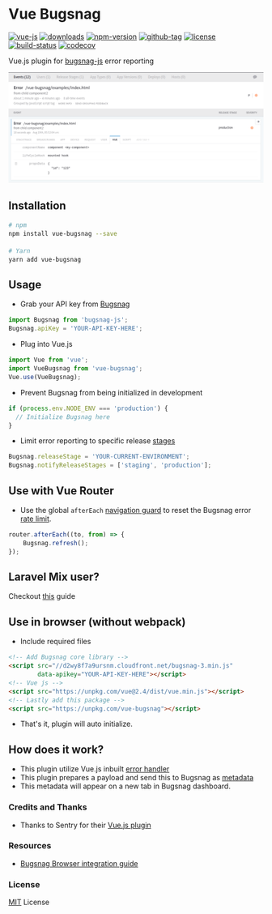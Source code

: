 # Vue Bugsnag

[![vue-js](https://img.shields.io/badge/vue.js-2.x-brightgreen.svg?maxAge=604800)](https://vuejs.org/)
[![downloads](https://img.shields.io/npm/dt/vue-bugsnag.svg)](http://npm-stats.com/~packages/vue-bugsnag)
[![npm-version](https://img.shields.io/npm/v/vue-bugsnag.svg)](https://www.npmjs.com/package/vue-bugsnag)
[![github-tag](https://img.shields.io/github/tag/ankurk91/vue-bugsnag.svg?maxAge=1800)](https://github.com/ankurk91/vue-bugsnag/)
[![license](https://img.shields.io/github/license/ankurk91/vue-bugsnag.svg?maxAge=1800)](https://yarnpkg.com/en/package/vue-bugsnag)
[![build-status](https://travis-ci.org/ankurk91/vue-bugsnag.svg?branch=master)](https://travis-ci.org/ankurk91/vue-bugsnag)
[![codecov](https://codecov.io/gh/ankurk91/vue-bugsnag/branch/master/graph/badge.svg)](https://codecov.io/gh/ankurk91/vue-bugsnag)

Vue.js plugin for [bugsnag-js](https://github.com/bugsnag/bugsnag-js) error reporting

![Bugsnag Dashboard](screenshot.png)

## Installation
```bash
# npm
npm install vue-bugsnag --save

# Yarn
yarn add vue-bugsnag
```

## Usage
* Grab your API key from [Bugsnag](https://www.bugsnag.com/)
```js
import Bugsnag from 'bugsnag-js';
Bugsnag.apiKey = 'YOUR-API-KEY-HERE';
```
* Plug into Vue.js
```js
import Vue from 'vue';
import VueBugsnag from 'vue-bugsnag';
Vue.use(VueBugsnag);
```
* Prevent Bugsnag from being initialized in development
```js
if (process.env.NODE_ENV === 'production') {
  // Initialize Bugsnag here
}
```
* Limit error reporting to specific release [stages](https://docs.bugsnag.com/platforms/browsers/configuration-options/#releasestage)
```js
Bugsnag.releaseStage = 'YOUR-CURRENT-ENVIRONMENT';
Bugsnag.notifyReleaseStages = ['staging', 'production'];
```

## Use with Vue Router
* Use the global `afterEach` [navigation guard](https://router.vuejs.org/en/advanced/navigation-guards.html#global-after-hooks) to reset the Bugsnag error [rate limit](https://docs.bugsnag.com/platforms/browsers/configuration-options/#refresh).
```js
router.afterEach((to, from) => {
    Bugsnag.refresh();
});
```

## Laravel Mix user?
Checkout [this](https://github.com/ankurk91/vue-bugsnag/wiki/Laravel-Mix) guide

## Use in browser (without webpack)
* Include required files
```html
<!-- Add Bugsnag core library -->
<script src="//d2wy8f7a9ursnm.cloudfront.net/bugsnag-3.min.js"
        data-apikey="YOUR-API-KEY-HERE"></script>
<!-- Vue js -->
<script src="https://unpkg.com/vue@2.4/dist/vue.min.js"></script>
<!-- Lastly add this package -->
<script src="https://unpkg.com/vue-bugsnag"></script>
```
* That's it, plugin will auto initialize.

## How does it work?
* This plugin utilize Vue.js inbuilt [error handler](https://vuejs.org/v2/api/#errorHandler)
* This plugin prepares a payload and send this to Bugsnag as [metadata](https://docs.bugsnag.com/platforms/browsers/#custom-diagnostics)
* This metadata will appear on a new tab in Bugsnag dashboard.

### Credits and Thanks
* Thanks to Sentry for their [Vue.js plugin](https://github.com/getsentry/raven-js)

### Resources
* [Bugsnag Browser integration guide](https://docs.bugsnag.com/platforms/browsers/) 

### License
[MIT](LICENSE.txt) License

